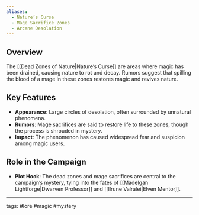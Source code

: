 ```yaml
---
aliases:
  - Nature’s Curse
  - Mage Sacrifice Zones
  - Arcane Desolation
---
```


## Overview
The [[Dead Zones of Nature|Nature’s Curse]] are areas where magic has been drained, causing nature to rot and decay. Rumors suggest that spilling the blood of a mage in these zones restores magic and revives nature.

## Key Features
- **Appearance**: Large circles of desolation, often surrounded by unnatural phenomena.
- **Rumors**: Mage sacrifices are said to restore life to these zones, though the process is shrouded in mystery.
- **Impact**: The phenomenon has caused widespread fear and suspicion among magic users.

## Role in the Campaign
- **Plot Hook**: The dead zones and mage sacrifices are central to the campaign’s mystery, tying into the fates of [[Madelgan Lightforge|Dwarven Professor]] and [[Ilrune Valralei|Elven Mentor]].

---
tags: #lore #magic #mystery